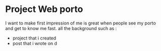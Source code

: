 # Project Web porto

I want to make first impression of me is great when people see my porto and get to know me fast.
all the background such as :
 - project that i created
 - post that i wrote on d